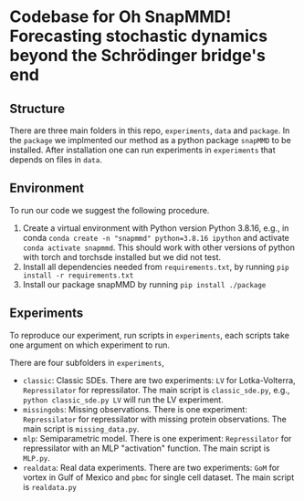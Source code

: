 # Codebase for Oh SnapMMD! Forecasting stochastic dynamics beyond the Schrödinger bridge's end

## Structure
There are three main folders in this repo, `experiments`, `data` and `package`. In the `package` we implmented our method as a python package `snapMMD` to be installed. After installation one can run experiments in `experiments` that depends on files in `data`.

## Environment
To run our code we suggest the following procedure. 

1) Create a virtual environment with Python version Python 3.8.16, e.g., in conda `conda create -n "snapmmd" python=3.8.16 ipython` and activate `conda activate snapmmd`. This should work with other versions of python with torch and torchsde installed but we did not test.  
2) Install all dependencies needed from `requirements.txt`, by running `pip install -r requirements.txt`
3) Install our package snapMMD by running `pip install ./package` 

## Experiments
To reproduce our experiment, run scripts in `experiments`, each scripts take one argument on which experiment to run. 

There are four subfolders in `experiments`, 
- `classic`: Classic SDEs. There are two experiments: `LV` for Lotka-Volterra, `Repressilator` for repressilator. The main script is `classic_sde.py`, e.g., `python classic_sde.py LV` will run the LV experiment. 
- `missingobs`: Missing observations. There is one experiment: `Repressilator` for repressilator with missing protein observations. The main script is `missing_data.py`. 
- `mlp`: Semiparametric model. There is one experiment: `Repressilator` for repressilator with an MLP "activation" function. The main script is `MLP.py`.
- `realdata`: Real data experiments. There are two experiments: `GoM` for vortex in Gulf of Mexico and `pbmc` for single cell dataset. The main script is `realdata.py`


